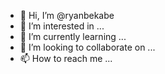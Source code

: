 - 👋 Hi, I’m @ryanbekabe
- 👀 I’m interested in ...
- 🌱 I’m currently learning ...
- 💞️ I’m looking to collaborate on ...
- 📫 How to reach me ...

<!---
ryanbekabe/ryanbekabe is a ✨ special ✨ repository because its `README.md` (this file) appears on your GitHub profile.
You can click the Preview link to take a look at your changes.
--->
